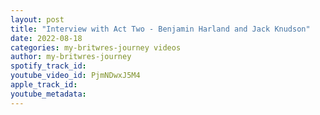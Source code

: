 ```yaml
---
layout: post
title: "Interview with Act Two - Benjamin Harland and Jack Knudson"
date: 2022-08-18
categories: my-britwres-journey videos
author: my-britwres-journey
spotify_track_id: 
youtube_video_id: PjmNDwxJ5M4
apple_track_id: 
youtube_metadata: 
---
```


